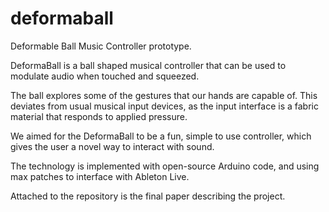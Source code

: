 # deformaball

Deformable Ball Music Controller prototype.

DeformaBall is a ball shaped musical controller that can be used to modulate audio when touched and squeezed.

The ball explores some of the gestures that our hands are capable of. This deviates from usual musical input devices, as the input interface is a fabric material that responds to applied pressure.

We aimed for the DeformaBall to be a fun, simple to use controller, which gives the user a novel way to interact with sound.

The technology is implemented with open-source Arduino code, and using max patches to interface with Ableton Live.

Attached to the repository is the final paper describing the project.

